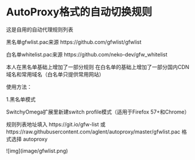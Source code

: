 # AutoProxy格式的自动切换规则

<P>这是自用的自动代理规则列表</p>
<p>黑名单gfwlist.pac来源  https://github.com/gfwlist/gfwlist</p>
<p>白名单whitelist.pac来源 https://github.com/neko-dev/gfw_whitelist</p>
<p>本人在黑名单基础上增加了一部分规则 在白名单的基础上增加了一部分国内CDN域名和常用域名（白名单只提供常用网站）</p>
<p></p>
<p>使用方法：</p>
<p>1.黑名单模式</p>
<p>SwitchyOmega扩展里新建switch profile模式（适用于Firefox 57+和Chrome）</p>
<p>规则列表地址填入 https://git.io/gfw-list 或 https://raw.githubusercontent.com/aglent/autoproxy/master/gfwlist.pac 格式选择 autoproxy</p>
![img](image/gfwlist.png)
